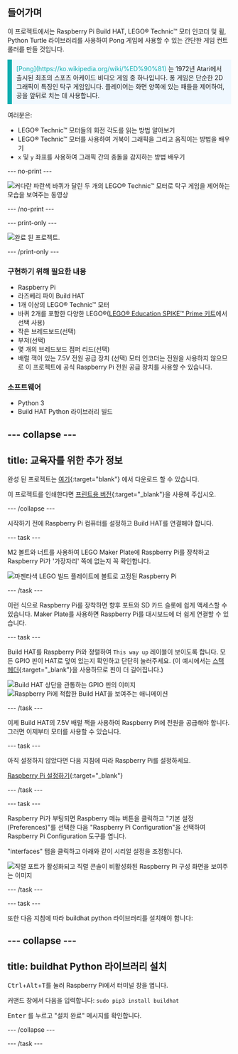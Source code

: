 ## 들어가며

이 프로젝트에서는 Raspberry Pi Build HAT, LEGO® Technic™ 모터 인코더 및 휠, Python Turtle 라이브러리를 사용하여 Pong 게임에 사용할 수 있는 간단한 게임 컨트롤러를 만들 것입니다.

<p style="border-left: solid; border-width:10px; border-color: #0faeb0; background-color: aliceblue; padding: 10px;">
<span style="color: #0faeb0">[Pong](https://ko.wikipedia.org/wiki/%ED%90%81)</span> 는 1972년 Atari에서 출시된 최초의 스포츠 아케이드 비디오 게임 중 하나입니다. 퐁 게임은 단순한 2D 그래픽이 특징인 탁구 게임입니다. 플레이어는 화면 양쪽에 있는 패들을 제어하여, 공을 앞뒤로 치는 데 사용합니다.
</p>

여러분은:
- LEGO® Technic™ 모터들의 회전 각도를 읽는 방법 알아보기
- LEGO® Technic™ 모터를 사용하여 거북이 그래픽을 그리고 움직이는 방법을 배우기
- `x` 및 `y` 좌표를 사용하여 그래픽 간의 충돌을 감지하는 방법 배우기

--- no-print ---

![커다란 파란색 바퀴가 달린 두 개의 LEGO® Technic™ 모터로 탁구 게임을 제어하는 모습을 보여주는 동영상](images/pong_gif.gif)

--- /no-print ---

--- print-only ---

![완료 된 프로젝트.](images/finished.JPG)

--- /print-only ---

### 구현하기 위해 필요한 내용

+ Raspberry Pi
+ 라즈베리 파이 Build HAT
+ 1개 이상의 LEGO® Technic™ 모터
+ 바퀴 2개를 포함한 다양한 LEGO®([LEGO® Education SPIKE™ Prime 키트](https://education.lego.com/en-gb/product/spike-prime)에서 선택 사용)
+ 작은 브레드보드(선택)
+ 부저(선택)
+ 몇 개의 브레드보드 점퍼 리드(선택)
+ 배럴 잭이 있는 7.5V 전원 공급 장치 (선택) 모터 인코더는 전원을 사용하지 않으므로 이 프로젝트에 공식 Raspberry Pi 전원 공급 장치를 사용할 수 있습니다.

### 소프트웨어

+ Python 3
+ Build HAT Python 라이브러리 빌드

--- collapse ---
---
title: 교육자를 위한 추가 정보
---

완성 된 프로젝트는 [여기](https://rpf.io/p/en/lego-game-controller-get){:target="blank"} 에서 다운로드 할 수 있습니다.

이 프로젝트를 인쇄한다면 [프린트용 버전](https://projects.raspberrypi.org/en/projects/lego-game-controller/print){:target="_blank"}을 사용해 주십시오.

--- /collapse ---

시작하기 전에 Raspberry Pi 컴퓨터를 설정하고 Build HAT를 연결해야 합니다.

--- task ---

M2 볼트와 너트를 사용하여 LEGO Maker Plate에 Raspberry Pi를 장착하고 Raspberry Pi가 '가장자리' 쪽에 없는지 꼭 확인합니다.

 ![마젠타색 LEGO 빌드 플레이트에 볼트로 고정된 Raspberry Pi](images/build_11.jpg)

--- /task ---

이런 식으로 Raspberry Pi를 장착하면 향후 포트와 SD 카드 슬롯에 쉽게 액세스할 수 있습니다. Maker Plate를 사용하면 Raspberry Pi를 대시보드에 더 쉽게 연결할 수 있습니다.

--- task ---

Build HAT를 Raspberry Pi와 정렬하여 `This way up` 레이블이 보이도록 합니다. 모든 GPIO 핀이 HAT로 덮여 있는지 확인하고 단단히 눌러주세요. (이 예시에서는 [스택 헤더](https://www.adafruit.com/product/2223){:target="_blank"}을 사용하므로 핀이 더 길어집니다.)

![Build HAT 상단을 관통하는 GPIO 핀의 이미지](images/build_15.jpg) ![Raspberry Pi에 적합한 Build HAT을 보여주는 애니메이션](images/haton.gif)

--- /task ---

이제 Build HAT의 7.5V 배럴 잭을 사용하여 Raspberry Pi에 전원을 공급해야 합니다. 그러면 이제부터 모터를 사용할 수 있습니다.

--- task ---

아직 설정하지 않았다면 다음 지침에 따라 Raspberry Pi를 설정하세요.

[Raspberry Pi 설정하기](https://projects.raspberrypi.org/en/projects/raspberry-pi-setting-up){:target="_blank"}

--- /task ---

--- task ---

Raspberry Pi가 부팅되면 Raspberry 메뉴 버튼을 클릭하고 "기본 설정(Preferences)"를 선택한 다음 "Raspberry Pi Configuration"을 선택하여 Raspberry Pi Configuration 도구를 엽니다.

"interfaces" 탭을 클릭하고 아래와 같이 시리얼 설정을 조정합니다.

![직렬 포트가 활성화되고 직렬 콘솔이 비활성화된 Raspberry Pi 구성 화면을 보여주는 이미지](images/configshot.jpg)

--- /task ---

--- task ---

또한 다음 지침에 따라 buildhat python 라이브러리를 설치해야 합니다:

--- collapse ---
---
title: buildhat Python 라이브러리 설치
---

<kbd>Ctrl</kbd>+<kbd>Alt</kbd>+<kbd>T</kbd>를 눌러 Raspberry Pi에서 터미널 창을 엽니다.

커맨드 창에서 다음을 입력합니다: `sudo pip3 install buildhat`

<kbd>Enter</kbd> 를 누르고 "설치 완료" 메시지를 확인합니다.

--- /collapse ---

--- /task ---
